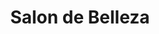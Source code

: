 ---
title: "Salon de Belleza"
url: /ciudad-autonoma-de-buenos-aires/salon-de-belleza-avenida-directorio/
shop: peluquería
---